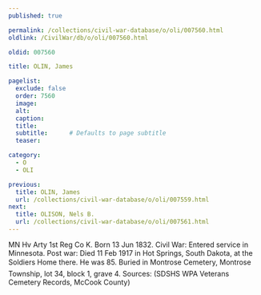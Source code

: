 ```yaml
---
published: true

permalink: /collections/civil-war-database/o/oli/007560.html
oldlink: /CivilWar/db/o/oli/007560.html

oldid: 007560

title: OLIN, James

pagelist:
  exclude: false
  order: 7560
  image: 
  alt:
  caption:
  title:
  subtitle:      # Defaults to page subtitle
  teaser:

category: 
  - O 
  - OLI

previous:
  title: OLIN, James
  url: /collections/civil-war-database/o/oli/007559.html  
next:
  title: OLISON, Nels B.
  url: /collections/civil-war-database/o/oli/007561.html   
---
```

MN Hv Arty 1st Reg Co K. Born 13 Jun 1832. Civil War: Entered service in Minnesota. Post war: Died 11 Feb 1917 in Hot Springs, South Dakota, at the Soldiers&#146; Home there. He was 85. Buried in Montrose Cemetery, Montrose Township, lot 34, block 1, grave 4. Sources: (SDSHS WPA Veterans Cemetery Records, McCook County)